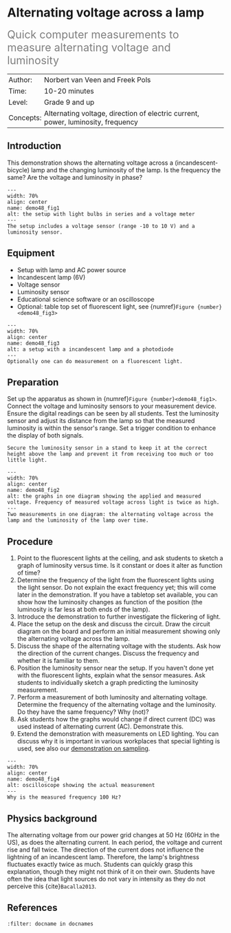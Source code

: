 # Alternating voltage across a lamp

<span style="font-size: 25px; color: gray;">Quick computer measurements to measure alternating voltage and luminosity</span>

<table style="width: 100%; border-collapse: collapse; border: none;">
    <tr style="background-color: var(--background-color);">
        <td style="text-align: left; padding: 3px; border: none; color: var(--text-color)">Author:</td>
        <td style="text-align: left; padding: 3px; border: none; color: var(--text-color)">Norbert van Veen and Freek Pols</td>
    </tr>
    <tr style="background-color: var(--background-color);">
        <td style="text-align: left; padding: 3px; border: none; color: var(--text-color)">Time:</td>
        <td style="text-align: left; padding: 3px; border: none; color: var(--text-color)">10-20 minutes</td>
    </tr>
    <tr style="background-color: var(--background-color);">
        <td style="text-align: left; padding: 3px; border: none; color: var(--text-color)">Level:</td>
        <td style="text-align: left; padding: 3px; border: none; color: var(--text-color)">Grade 9 and up</td>
    </tr>
    <tr style="background-color: var(--background-color);">
        <td style="text-align: left; padding: 3px; border: none; color: var(--text-color)">Concepts:</td>
        <td style="text-align: left; padding: 3px; border: none; color: var(--text-color)">Alternating voltage, direction of electric current, power, luminosity, frequency</td>
    </tr>
</table>

## Introduction
This demonstration shows the alternating voltage across a (incandescent-bicycle) lamp and the changing luminosity of the lamp. Is the frequency the same? Are the voltage and luminosity in phase? 

```{figure} demo48_figure1.JPG
---
width: 70%
align: center
name: demo48_fig1
alt: the setup with light bulbs in series and a voltage meter
---
The setup includes a voltage sensor (range -10 to 10 V) and a luminosity sensor.
```

## Equipment
* Setup with lamp and AC power source
* Incandescent lamp (6V)
* Voltage sensor
* Luminosity sensor
* Educational science software or an oscilloscope
* Optional: table top set of fluorescent light, see {numref}`Figure {number}<demo48_fig3>`

```{figure} demo48_figure3.jpg
---
width: 70%
align: center
name: demo48_fig3
alt: a setup with a incandescent lamp and a photodiode
---
Optionally one can do measurement on a fluorescent light.
```

## Preparation
Set up the apparatus as shown in {numref}`Figure {number}<demo48_fig1>`. Connect the voltage and luminosity sensors to your measurement device. Ensure the digital readings can be seen by all students. Test the luminosity sensor and adjust its distance from the lamp so that the measured luminosity is within the sensor's range. Set a trigger condition to enhance the display of both signals.

```{tip}
Secure the luminosity sensor in a stand to keep it at the correct height above the lamp and prevent it from receiving too much or too little light.
```

```{figure} demo48_figure2.JPG
---
width: 70%
align: center
name: demo48_fig2
alt: the graphs in one diagram showing the applied and measured voltage. Frequency of measured voltage across light is twice as high.
---
Two measurements in one diagram: the alternating voltage across the lamp and the luminosity of the lamp over time.
```

## Procedure
1. Point to the fluorescent lights at the ceiling, and ask students to sketch a graph of luminosity versus time. Is it constant or does it alter as function of time?
2. Determine the frequency of the light from the fluorescent lights using the light sensor. Do not explain the exact frequency yet; this will come later in the demonstration. If you have a tabletop set available, you can show how the luminosity changes as function of the position (the luminosity is far less at both ends of the lamp).
3. Introduce the demonstration to further investigate the flickering of light.
4. Place the setup on the desk and discuss the circuit. Draw the circuit diagram on the board and perform an initial measurement showing only the alternating voltage across the lamp.
5. Discuss the shape of the alternating voltage with the students. Ask how the direction of the current changes. Discuss the frequency and whether it is familiar to them. 
6. Position the luminosity sensor near the setup. If you haven't done yet with the fluorescent lights, explain what the sensor measures. Ask students to individually sketch a graph predicting the luminosity measurement.
7. Perform a measurement of both luminosity and alternating voltage. Determine the frequency of the alternating voltage and the luminosity. Do they have the same frequency? Why (not)? 
8. Ask students how the graphs would change if direct current (DC) was used instead of alternating current (AC). Demonstrate this.
9. Extend the demonstration with measurements on LED lighting. You can discuss why it is important in various workplaces that special lighting is used, see also our [demonstration on sampling](../demo44/demo44.md).

```{figure} demo48_figure4.jpg
---
width: 70%
align: center
name: demo48_fig4
alt: oscilloscope showing the actual measurement
---
Why is the measured frequency 100 Hz?
```

## Physics background
The alternating voltage from our power grid changes at 50 Hz (60Hz in the US), as does the alternating current. In each period, the voltage and current rise and fall twice. The direction of the current does not influence the lightning of an incandescent lamp. Therefore, the lamp's brightness fluctuates exactly twice as much. Students can quickly grasp this explanation, though they might not think of it on their own. Students have often the idea that light sources do not vary in intensity as they do not perceive this {cite}`Bacalla2013`.

## References
```{bibliography}
:filter: docname in docnames
```
